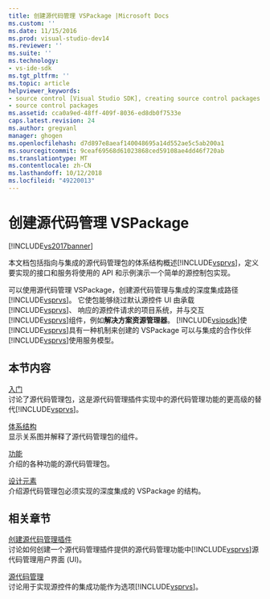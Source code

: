 ```yaml
---
title: 创建源代码管理 VSPackage |Microsoft Docs
ms.custom: ''
ms.date: 11/15/2016
ms.prod: visual-studio-dev14
ms.reviewer: ''
ms.suite: ''
ms.technology:
- vs-ide-sdk
ms.tgt_pltfrm: ''
ms.topic: article
helpviewer_keywords:
- source control [Visual Studio SDK], creating source control packages
- source control packages
ms.assetid: cca0a9ed-48ff-409f-8036-ed8db0f7533e
caps.latest.revision: 24
ms.author: gregvanl
manager: ghogen
ms.openlocfilehash: d7d897e8aeaf140048695a14d552ae5c5ab200a1
ms.sourcegitcommit: 9ceaf69568d61023868ced59108ae4dd46f720ab
ms.translationtype: MT
ms.contentlocale: zh-CN
ms.lasthandoff: 10/12/2018
ms.locfileid: "49220013"
---
```

# <a name="creating-a-source-control-vspackage"></a>创建源代码管理 VSPackage
[!INCLUDE[vs2017banner](../../includes/vs2017banner.md)]

本文档包括指向与集成的源代码管理包的体系结构概述[!INCLUDE[vsprvs](../../includes/vsprvs-md.md)]，定义要实现的接口和服务将使用的 API 和示例演示一个简单的源控制包实现。  
  
 可以使用源代码管理 VSPackage，创建源代码管理与集成的深度集成路径[!INCLUDE[vsprvs](../../includes/vsprvs-md.md)]。 它使包能够绕过默认源控件 UI 由承载[!INCLUDE[vsprvs](../../includes/vsprvs-md.md)]、 响应的源控件请求的项目系统，并与交互[!INCLUDE[vsprvs](../../includes/vsprvs-md.md)]组件，例如**解决方案资源管理器**。 [!INCLUDE[vsipsdk](../../includes/vsipsdk-md.md)]使[!INCLUDE[vsprvs](../../includes/vsprvs-md.md)]具有一种机制来创建的 VSPackage 可以与集成的合作伙伴[!INCLUDE[vsprvs](../../includes/vsprvs-md.md)]使用服务模型。  
  
## <a name="in-this-section"></a>本节内容  
 [入门](../../extensibility/internals/getting-started-with-source-control-vspackages.md)  
 讨论了源代码管理包，这是源代码管理插件实现中的源代码管理功能的更高级的替代[!INCLUDE[vsprvs](../../includes/vsprvs-md.md)]。  
  
 [体系结构](../../extensibility/internals/source-control-vspackage-architecture.md)  
 显示关系图并解释了源代码管理包的组件。  
  
 [功能](../../extensibility/internals/source-control-vspackage-features.md)  
 介绍的各种功能的源代码管理包。  
  
 [设计元素](../../extensibility/internals/source-control-vspackage-design-elements.md)  
 介绍源代码管理包必须实现的深度集成的 VSPackage 的结构。  
  
## <a name="related-sections"></a>相关章节  
 [创建源代码管理插件](../../extensibility/internals/creating-a-source-control-plug-in.md)  
 讨论如何创建一个源代码管理插件提供的源代码管理功能中[!INCLUDE[vsprvs](../../includes/vsprvs-md.md)]源代码管理用户界面 (UI)。  
  
 [源代码管理](../../extensibility/internals/source-control.md)  
 讨论用于实现源控件的集成功能作为选项[!INCLUDE[vsprvs](../../includes/vsprvs-md.md)]。

